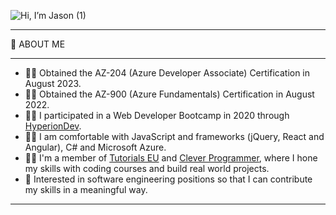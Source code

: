 ![Hi, I’m Jason (1)](https://github.com/jasonholm81/jasonholm81/assets/60799980/a2b9e0e5-68e8-4bad-acb9-9b5790ae398d)

[Button Click]: https://img.shields.io/badge/Click_Me!-37a779?style=for-the-badge

---

:slightly_smiling_face: ABOUT ME

---

* :student: Obtained the AZ-204 (Azure Developer Associate) Certification in August 2023.
* :student: Obtained the AZ-900 (Azure Fundamentals) Certification in August 2022.
* :student: I participated in a Web Developer Bootcamp in 2020 through [HyperionDev]([https://hyperiondev.com](https://www.hyperiondev.com/bootcamps/web-development/)).
* :man_technologist: I am comfortable with JavaScript and frameworks (jQuery, React and Angular), C# and Microsoft Azure.
* :man_technologist: I'm a member of [Tutorials EU](https://tutorials.eu/) and [Clever Programmer](https://www.cleverprogrammer.com/pwj), where I hone my skills with coding courses and build real world projects.
* :pray: Interested in software engineering positions so that I can contribute my skills in a meaningful way.

---

<!--
**jasonholm81/jasonholm81** is a ✨ _special_ ✨ repository because its `README.md` (this file) appears on your GitHub profile.

Here are some ideas to get you started:

- 🔭 I’m currently working on ...
- 🌱 I’m currently learning ...
- 👯 I’m looking to collaborate on ...
- 🤔 I’m looking for help with ...
- 💬 Ask me about ...
- 📫 How to reach me: ...
- 😄 Pronouns: ...
- ⚡ Fun fact: ...
-->
